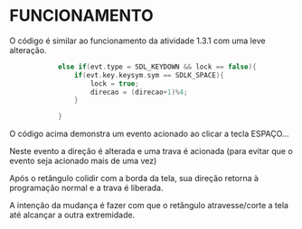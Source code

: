<h1>FUNCIONAMENTO</h1>

O código é similar ao funcionamento da atividade
1.3.1 com uma leve alteração.

```C
            else if(evt.type = SDL_KEYDOWN && lock == false){
                if(evt.key.keysym.sym == SDLK_SPACE){
                    lock = true;
                    direcao = (direcao+1)%4;
                }

            }
```

O código acima demonstra um evento acionado ao clicar a tecla ESPAÇO...

Neste evento a direção é alterada e uma trava é acionada (para evitar que 
o evento seja acionado mais de uma vez)

Após o retângulo colidir com a borda da tela, sua direção retorna à 
programação normal e a trava é liberada.

A intenção da mudança é fazer com que o retângulo atravesse/corte a tela
até alcançar a outra extremidade.
